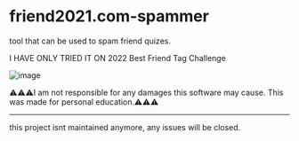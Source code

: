 # friend2021.com-spammer
tool that can be used to spam friend quizes.

I HAVE ONLY TRIED IT ON 2022 Best Friend Tag Challenge 

![image](https://user-images.githubusercontent.com/110359376/182049992-a9f21543-1194-4910-9ec4-6921e4516301.png)

⚠⚠⚠I am not responsible for any damages this software may cause. This was made for personal education.⚠⚠⚠

--------------------------------------------------------------------------------------------------------------------
this project isnt maintained anymore, any issues will be closed.
